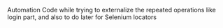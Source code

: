 Automation Code while trying to externalize the repeated operations like login part, and also to do later for Selenium locators